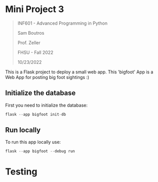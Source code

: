 # Mini Project 3
>INF601 - Advanced Programming in Python
>
>Sam Boutros
> 
> Prof. Zeller
> 
>FHSU - Fall 2022
>
>10/23/2022
>
This is a Flask project to deploy a small web app. This 'bigfoot' App is a Web App for posting big foot sightings :) 

## Initialize the database
First you need to initialize the database:
```Python
flask --app bigfoot init-db
```
## Run locally
To run this app locally use:
```Python
flask --app bigfoot --debug run
```
# Testing
